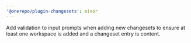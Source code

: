 ```yaml
---
'@onerepo/plugin-changesets': minor
---
```


Add validation to input prompts when adding new changesets to ensure at least one workspace is added and a changeset entry is content.
